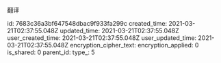 翻译

id: 7683c36a3bf647548dbac9f933fa299c
created_time: 2021-03-21T02:37:55.048Z
updated_time: 2021-03-21T02:37:55.048Z
user_created_time: 2021-03-21T02:37:55.048Z
user_updated_time: 2021-03-21T02:37:55.048Z
encryption_cipher_text: 
encryption_applied: 0
is_shared: 0
parent_id: 
type_: 5